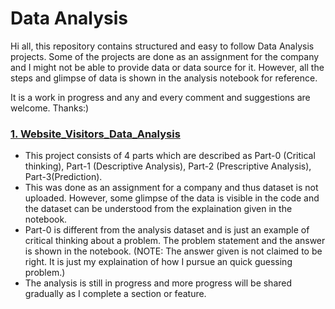 # Data Analysis

Hi all, this repository contains structured and easy to follow Data Analysis projects. Some of the projects are done as an assignment for the company and I might not be able to provide data or data source for it. However, all the steps and glimpse of data is shown in the analysis notebook for reference.

It is a work in progress and any and every comment and suggestions are welcome.
Thanks:)

### [1. Website_Visitors_Data_Analysis](https://github.com/pratiksrm99/DataAnalysis/tree/main/Website_Visitors_Data_Analysis)
* This project consists of 4 parts which are described as Part-0 (Critical thinking), Part-1 (Descriptive Analysis), Part-2 (Prescriptive Analysis), Part-3(Prediction).
* This was done as an assignment for a company and thus dataset is not uploaded. However, some glimpse of the data is visible in the code and the dataset can be understood from the explaination given in the notebook.
* Part-0 is different from the analysis dataset and is just an example of critical thinking about a problem. The problem statement and the answer is shown in the notebook. (NOTE: The answer given is not claimed to be right. It is just my explaination of how I pursue an quick guessing problem.)
* The analysis is still in progress and more progress will be shared gradually as I complete a section or feature.
